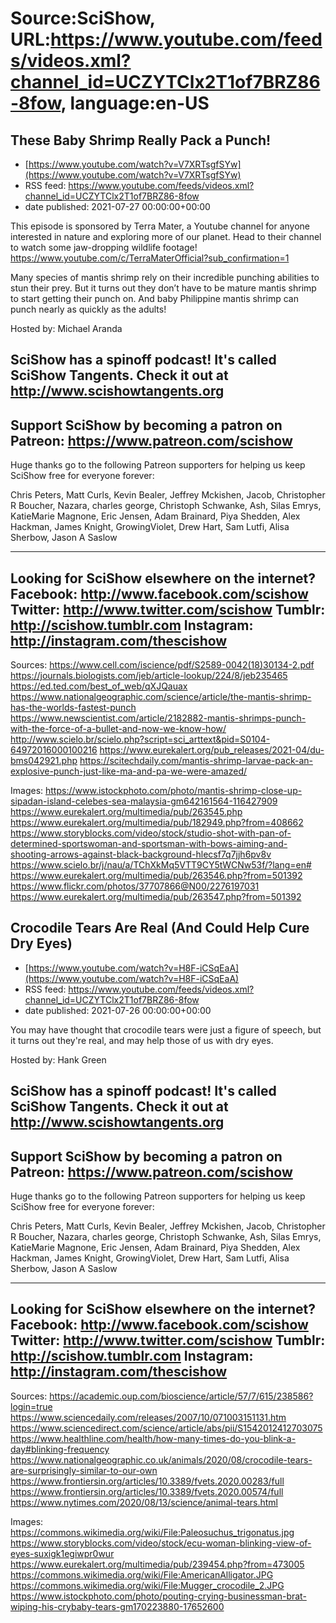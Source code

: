 # Source:SciShow, URL:https://www.youtube.com/feeds/videos.xml?channel_id=UCZYTClx2T1of7BRZ86-8fow, language:en-US

## These Baby Shrimp Really Pack a Punch!
 - [https://www.youtube.com/watch?v=V7XRTsgfSYw](https://www.youtube.com/watch?v=V7XRTsgfSYw)
 - RSS feed: https://www.youtube.com/feeds/videos.xml?channel_id=UCZYTClx2T1of7BRZ86-8fow
 - date published: 2021-07-27 00:00:00+00:00

This episode is sponsored by Terra Mater, a Youtube channel for anyone interested in nature and exploring more of our planet. Head to their channel to watch some jaw-dropping wildlife footage! https://www.youtube.com/c/TerraMaterOfficial?sub_confirmation=1

Many species of mantis shrimp rely on their incredible punching abilities to stun their prey. But it turns out they don’t have to be mature mantis shrimp to start getting their punch on. And baby Philippine mantis shrimp can punch nearly as quickly as the adults!

Hosted by: Michael Aranda

SciShow has a spinoff podcast! It's called SciShow Tangents. Check it out at http://www.scishowtangents.org
----------
Support SciShow by becoming a patron on Patreon: https://www.patreon.com/scishow
----------
Huge thanks go to the following Patreon supporters for helping us keep SciShow free for everyone forever:

Chris Peters, Matt Curls, Kevin Bealer, Jeffrey Mckishen, Jacob, Christopher R Boucher, Nazara, charles george, Christoph Schwanke, Ash, Silas Emrys, KatieMarie Magnone, Eric Jensen, Adam Brainard, Piya Shedden, Alex Hackman, James Knight, GrowingViolet, Drew Hart, Sam Lutfi, Alisa Sherbow, Jason A Saslow

----------
Looking for SciShow elsewhere on the internet?
Facebook: http://www.facebook.com/scishow
Twitter: http://www.twitter.com/scishow
Tumblr: http://scishow.tumblr.com
Instagram: http://instagram.com/thescishow
----------
Sources:
https://www.cell.com/iscience/pdf/S2589-0042(18)30134-2.pdf
https://journals.biologists.com/jeb/article-lookup/224/8/jeb235465
https://ed.ted.com/best_of_web/qXJQauax
https://www.nationalgeographic.com/science/article/the-mantis-shrimp-has-the-worlds-fastest-punch
https://www.newscientist.com/article/2182882-mantis-shrimps-punch-with-the-force-of-a-bullet-and-now-we-know-how/
http://www.scielo.br/scielo.php?script=sci_arttext&pid=S0104-64972016000100216
https://www.eurekalert.org/pub_releases/2021-04/du-bms042921.php
https://scitechdaily.com/mantis-shrimp-larvae-pack-an-explosive-punch-just-like-ma-and-pa-we-were-amazed/

Images:
https://www.istockphoto.com/photo/mantis-shrimp-close-up-sipadan-island-celebes-sea-malaysia-gm642161564-116427909
https://www.eurekalert.org/multimedia/pub/263545.php
https://www.eurekalert.org/multimedia/pub/182949.php?from=408662
https://www.storyblocks.com/video/stock/studio-shot-with-pan-of-determined-sportswoman-and-sportsman-with-bows-aiming-and-shooting-arrows-against-black-background-hlecsf7q7jjh6pv8v
https://www.scielo.br/j/nau/a/TChXkMq5VTT9CY5tWCNw53f/?lang=en#
https://www.eurekalert.org/multimedia/pub/263546.php?from=501392
https://www.flickr.com/photos/37707866@N00/2276197031
https://www.eurekalert.org/multimedia/pub/263547.php?from=501392

## Crocodile Tears Are Real (And Could Help Cure Dry Eyes)
 - [https://www.youtube.com/watch?v=H8F-iCSqEaA](https://www.youtube.com/watch?v=H8F-iCSqEaA)
 - RSS feed: https://www.youtube.com/feeds/videos.xml?channel_id=UCZYTClx2T1of7BRZ86-8fow
 - date published: 2021-07-26 00:00:00+00:00

You may have thought that crocodile tears were just a figure of speech, but it turns out they're real, and may help those of us with dry eyes. 

Hosted by: Hank Green

SciShow has a spinoff podcast! It's called SciShow Tangents. Check it out at http://www.scishowtangents.org
----------
Support SciShow by becoming a patron on Patreon: https://www.patreon.com/scishow
----------
Huge thanks go to the following Patreon supporters for helping us keep SciShow free for everyone forever:

Chris Peters, Matt Curls, Kevin Bealer, Jeffrey Mckishen, Jacob, Christopher R Boucher, Nazara, charles george, Christoph Schwanke, Ash, Silas Emrys, KatieMarie Magnone, Eric Jensen, Adam Brainard, Piya Shedden, Alex Hackman, James Knight, GrowingViolet, Drew Hart, Sam Lutfi, Alisa Sherbow, Jason A Saslow

----------
Looking for SciShow elsewhere on the internet?
Facebook: http://www.facebook.com/scishow
Twitter: http://www.twitter.com/scishow
Tumblr: http://scishow.tumblr.com
Instagram: http://instagram.com/thescishow
----------

Sources:
https://academic.oup.com/bioscience/article/57/7/615/238586?login=true
https://www.sciencedaily.com/releases/2007/10/071003151131.htm
https://www.sciencedirect.com/science/article/abs/pii/S1542012412703075
https://www.healthline.com/health/how-many-times-do-you-blink-a-day#blinking-frequency
https://www.nationalgeographic.co.uk/animals/2020/08/crocodile-tears-are-surprisingly-similar-to-our-own
https://www.frontiersin.org/articles/10.3389/fvets.2020.00283/full
https://www.frontiersin.org/articles/10.3389/fvets.2020.00574/full
https://www.nytimes.com/2020/08/13/science/animal-tears.html

Images:
https://commons.wikimedia.org/wiki/File:Paleosuchus_trigonatus.jpg
https://www.storyblocks.com/video/stock/ecu-woman-blinking-view-of-eyes-suxigk1egiwpr0wur
https://www.eurekalert.org/multimedia/pub/239454.php?from=473005
https://commons.wikimedia.org/wiki/File:AmericanAlligator.JPG
https://commons.wikimedia.org/wiki/File:Mugger_crocodile_2.JPG
https://www.istockphoto.com/photo/pouting-crying-businessman-brat-wiping-his-crybaby-tears-gm170223880-17652600

